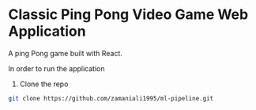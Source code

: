# Classic Ping Pong Video Game Web Application

A ping Pong game built with React. 

In order to run the application

1. Clone the repo
```sh
git clone https://github.com/zamaniali1995/ml-pipeline.git
```
